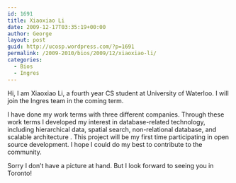 ```yaml
---
id: 1691
title: Xiaoxiao Li
date: 2009-12-17T03:35:19+00:00
author: George
layout: post
guid: http://ucosp.wordpress.com/?p=1691
permalink: /2009-2010/bios/2009/12/xiaoxiao-li/
categories:
  - Bios
  - Ingres
---
```

Hi, I am Xiaoxiao Li, a fourth year CS student at University of Waterloo. I will join the Ingres team in the coming term.

I have done my work terms with three different companies. Through these work terms I developed my interest in database-related technology, including hierarchical data, spatial search, non-relational database, and scalable architecture . This project will be my first time participating in open source development. I hope I could do my best to contribute to the community.

Sorry I don&#8217;t have a picture at hand. But I look forward to seeing you in Toronto!